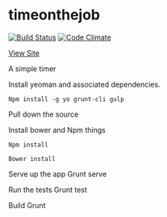 # timeonthejob

[![Build Status](https://travis-ci.org/mattstabeler/timeonthejob.svg)](https://travis-ci.org/mattstabeler/timeonthejob)
[![Code Climate](https://codeclimate.com/github/mattstabeler/timeonthejob/badges/gpa.svg)](https://codeclimate.com/github/mattstabeler/timeonthejob)

[View Site](http://mattstabeler.github.io/timeonthejob/)

A simple timer

Install yeoman and associated dependencies.

    Npm install -g yo grunt-cli gulp

Pull down the source

Install bower and Npm things

    Npm install

    Bower install

Serve up the app
    Grunt serve

Run the tests 
    Grunt test

Build 
    Grunt
